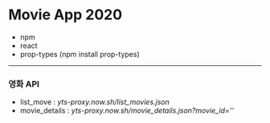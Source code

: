# Movie App 2020

+ npm
+ react
+ prop-types (npm install prop-types)


-------------------------------------
### 영화 API
- list_move : _yts-proxy.now.sh/list_movies.json_
- movie_details : _yts-proxy.now.sh/movie_details.json?movie_id=''_
